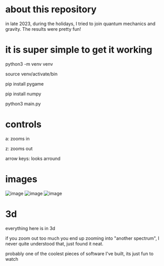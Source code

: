 # about this repository

in late 2023, during the holidays, I tried to join quantum mechanics and gravity. The results were pretty fun! 

# it is super simple to get it working

python3 -m venv venv

source venv/activate/bin

pip install pygame

pip install numpy

python3 main.py

# controls
a: zooms in

z: zooms out

arrow keys: looks arround

# images
![image](https://github.com/user-attachments/assets/0c093274-2bc3-4cd4-959b-eadf5d27646e)
![image](https://github.com/user-attachments/assets/5e061bb7-6a9a-4e25-9c3f-6c0243783fd0)
![image](https://github.com/user-attachments/assets/0192dcb7-f52c-4553-bf89-c9b4a8f83062)

# 3d

everything here is in 3d

if you zoom out too much you end up zooming into "another spectrum", I never quite understood that, just found it neat.

probably one of the coolest pieces of software I've built, its just fun to watch
